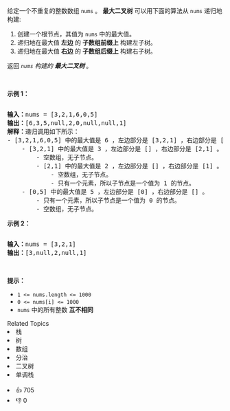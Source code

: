 <p>给定一个不重复的整数数组&nbsp;<code>nums</code> 。&nbsp;<strong>最大二叉树</strong>&nbsp;可以用下面的算法从&nbsp;<code>nums</code> 递归地构建:</p>

<ol> 
 <li>创建一个根节点，其值为&nbsp;<code>nums</code> 中的最大值。</li> 
 <li>递归地在最大值&nbsp;<strong>左边</strong>&nbsp;的&nbsp;<strong>子数组前缀上</strong>&nbsp;构建左子树。</li> 
 <li>递归地在最大值 <strong>右边</strong> 的&nbsp;<strong>子数组后缀上</strong>&nbsp;构建右子树。</li> 
</ol>

<p>返回&nbsp;<em><code>nums</code> 构建的 </em><strong><em>最大二叉树</em> </strong>。</p>

<p>&nbsp;</p>

<p><strong>示例 1：</strong></p> 
<img alt="" src="https://assets.leetcode.com/uploads/2020/12/24/tree1.jpg" /> 
<pre>
<strong>输入：</strong>nums = [3,2,1,6,0,5]
<strong>输出：</strong>[6,3,5,null,2,0,null,null,1]
<strong>解释：</strong>递归调用如下所示：
- [3,2,1,6,0,5] 中的最大值是 6 ，左边部分是 [3,2,1] ，右边部分是 [0,5] 。
    - [3,2,1] 中的最大值是 3 ，左边部分是 [] ，右边部分是 [2,1] 。
        - 空数组，无子节点。
        - [2,1] 中的最大值是 2 ，左边部分是 [] ，右边部分是 [1] 。
            - 空数组，无子节点。
            - 只有一个元素，所以子节点是一个值为 1 的节点。
    - [0,5] 中的最大值是 5 ，左边部分是 [0] ，右边部分是 [] 。
        - 只有一个元素，所以子节点是一个值为 0 的节点。
        - 空数组，无子节点。
</pre>

<p><strong>示例 2：</strong></p> 
<img alt="" src="https://assets.leetcode.com/uploads/2020/12/24/tree2.jpg" /> 
<pre>
<strong>输入：</strong>nums = [3,2,1]
<strong>输出：</strong>[3,null,2,null,1]
</pre>

<p>&nbsp;</p>

<p><strong>提示：</strong></p>

<ul> 
 <li><code>1 &lt;= nums.length &lt;= 1000</code></li> 
 <li><code>0 &lt;= nums[i] &lt;= 1000</code></li> 
 <li><code>nums</code> 中的所有整数 <strong>互不相同</strong></li> 
</ul>

<div><div>Related Topics</div><div><li>栈</li><li>树</li><li>数组</li><li>分治</li><li>二叉树</li><li>单调栈</li></div></div><br><div><li>👍 705</li><li>👎 0</li></div>